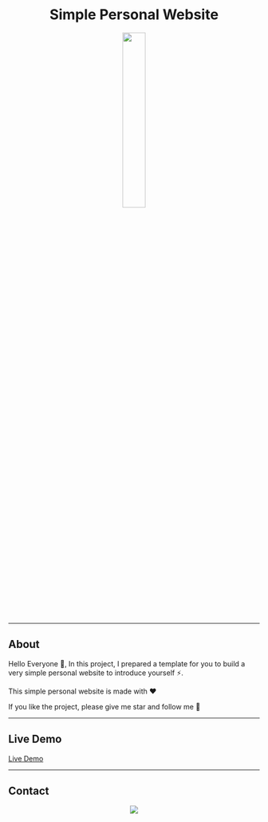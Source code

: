 <div align="center">
    <h1>Simple Personal Website</h1>
            <img style="display:block;margin-left:auto;margin-right:auto;width:30%;" src="https://github-readme-stats.vercel.app/api/pin/?username=hajdark43&repo=Personal-Website&theme=react">

</div>

---

## About

Hello Everyone 👋,
In this project, I prepared a template for you to build a very simple personal website to introduce yourself ⚡.

This simple personal website is made with ❤ 

If you like the project, please give me star and follow me 🌼


---

## Live Demo
<a href="http://hajdark.rf.gd">
  Live Demo
</a>

---

## Contact

<div align="center">
<p align="center">
  <a href="https://discord.gg/uMt2Qr66ga" target="_blank">
      <img src="https://cdn.discordapp.com/attachments/985649686885068891/1284132768787468339/free-discord-3d-icon-download-in-png-blend-fbx-gltf-file-formats--logo-app-social-media-pack-logos-icons-5753425.png?ex=66e58556&is=66e433d6&hm=10e7ca5d6debc6118579bd5bdff8ab6f81634ef54f6466af8bec350ec3427c67&"> </img>
  </a>
</p>
</div>
